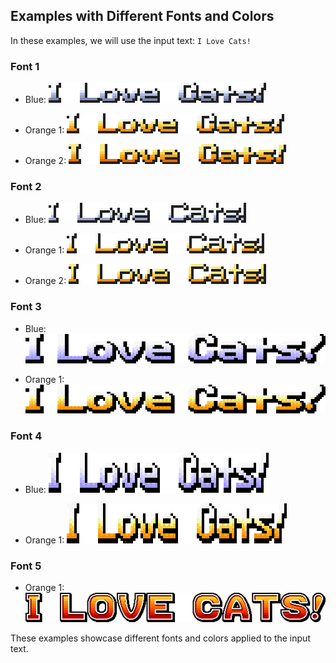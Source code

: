 ## Examples with Different Fonts and Colors

In these examples, we will use the input text: `I Love Cats!`

### Font 1

- Blue:
  ![Font 1 Blue](Assets/Markdown/Examples/Font-1/Font-1-Color-Blue.png)

- Orange 1:
  ![Font 1 Orange 1](Assets/Markdown/Examples/Font-1/Font-1-Color-Orange-1.png)

- Orange 2:
  ![Font 1 Orange 2](Assets/Markdown/Examples/Font-1/Font-1-Color-Orange-2.png)

### Font 2

- Blue:
  ![Font 2 Blue](Assets/Markdown/Examples/Font-2/Font-2-Color-Blue.png)

- Orange 1:
  ![Font 2 Orange 1](Assets/Markdown/Examples/Font-2/Font-2-Color-Orange-1.png)

- Orange 2:
  ![Font 2 Orange 2](Assets/Markdown/Examples/Font-2/Font-2-Color-Orange-2.png)

### Font 3

- Blue:
  ![Font 3 Blue](Assets/Markdown/Examples/Font-3/Font-3-Color-Blue.png)

- Orange 1:
  ![Font 3 Orange 1](Assets/Markdown/Examples/Font-3/Font-3-Color-Orange-1.png)

### Font 4

- Blue:
  ![Font 4 Blue](Assets/Markdown/Examples/Font-4/Font-4-Color-Blue.png)

- Orange 1:
  ![Font 4 Orange 1](Assets/Markdown/Examples/Font-4/Font-4-Color-Orange-1.png)

### Font 5

- Orange 1:
  ![Font 5 Orange 1](Assets/Markdown/Examples/Font-5/Font-5-Color-Orange-1.png)

These examples showcase different fonts and colors applied to the input text.